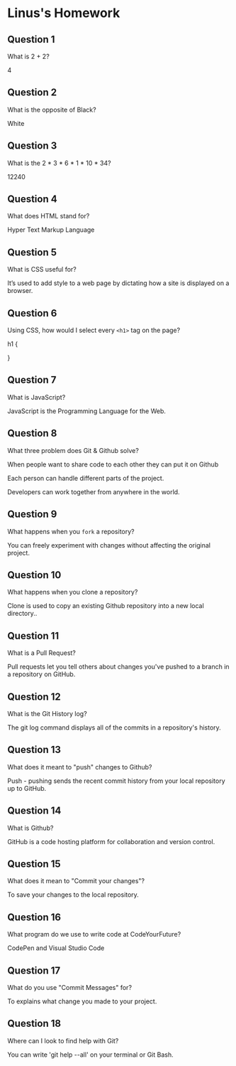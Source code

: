 # Linus's Homework

## Question 1

What is 2 + 2?

4

## Question 2

What is the opposite of Black?

White

## Question 3

What is the  2 * 3 * 6 * 1 * 10 * 34?

12240

## Question 4 

What does HTML stand for?

Hyper Text Markup Language

## Question 5

What is CSS useful for?

It’s used to add style to a web page by dictating how a site is displayed on a browser.

## Question 6

Using CSS, how would I select every `<h1>` tag on the page?

h1 {

}

## Question 7

What is JavaScript?

JavaScript is the Programming Language for the Web.

## Question 8

What three problem does Git & Github solve?

When people want to share code to each other they can put it on Github

Each person can handle different parts of the project.

Developers can work together from anywhere in the world.

## Question 9

What happens when you `fork` a repository?

You can freely experiment with changes without affecting the original project.

## Question 10 

What happens when you clone a repository?

Clone is used to copy an existing Github repository into a new local directory..

## Question 11

What is a Pull Request?

Pull requests let you tell others about changes you've pushed to a branch in a repository on GitHub.

## Question 12

What is the Git History log?

The git log command displays all of the commits in a repository's history.

## Question 13

What does it meant to "push" changes to Github?

Push - pushing sends the recent commit history from your local repository up to GitHub. 

## Question 14

What is Github?

GitHub is a code hosting platform for collaboration and version control.

## Question 15

What does it mean to "Commit your changes"?

To save your changes to the local repository.

## Question 16

What program do we use to write code at CodeYourFuture?

CodePen and Visual Studio Code

## Question 17

What do you use "Commit Messages" for?

To explains what change you made to your project.

## Question 18

Where can I look to find help with Git?

You can write 'git help --all' on your terminal or Git Bash.
